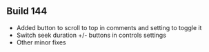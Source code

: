## Build 144
* Added button to scroll to top in comments and setting to toggle it
* Switch seek duration +/- buttons in controls settings
* Other minor fixes
